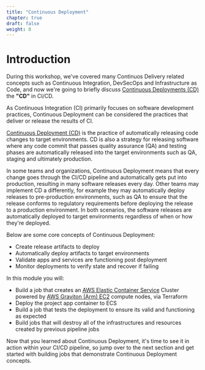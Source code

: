 ```yaml
---
title: "Continuous Deployment"
chapter: true
draft: false
weight: 8
---
```


# Introduction

During this workshop, we've covered many Continuos Delivery related concepts such as Continuous Integration, DevSecOps and Infrastructure as Code, and now we're going to briefly discuss [Continuous Deployments (CD)][1] the **"CD"** in CI/CD.

As Continuous Integration (CI) primarily focuses on software development practices, Continuous Deployment can be considered the practices that deliver or release the results of CI.

[Continuous Deployment (CD)][1] is the practice of automatically releasing code changes to target environments. CD is also a strategy for releasing software where any code commit that passes quality assurance (QA) and testing phases are automatically released into the target environments such as QA, staging and ultimately production.

In some teams and organizations, Continuous Deployment means that every change goes through the CI/CD pipeline and automatically gets put into production, resulting in many software releases every day. Other teams may implement CD a differently, for example they may automatically deploy releases to pre-production environments, such as QA to ensure that the release conforms to regulatory requirements before deploying the release to a production environment. In both scenarios, the software releases are automatically deployed to target environments regardless of when or how they're deployed.

Below are some core concepts of Continuous Deployment:

- Create release artifacts to deploy
- Automatically deploy artifacts to target environments
- Validate apps and services are functioning post deployment
- Monitor deployments to verify state and recover if failing

In this module you will:

- Build a job that creates an [AWS Elastic Container Service][3] Cluster powered by [AWS Graviton (Arm) EC2][2] compute nodes, via Terraform
- Deploy the project app container to ECS
- Build a job that tests the deployment to ensure its valid and functioning as expected
- Build jobs that will destroy all of the infrastructures and resources created by previous pipeline jobs

Now that you learned about Continuous Deployment, it's time to see it in action within your CI/CD pipeline, so jump over to the next section and get started with building jobs that demonstrate Continuous Deployment concepts.

<!-- URL Links index -->
[1]: https://circleci.com/integrations/deployment/
[2]: http://aws.amazon.com/ec2/graviton
[3]: https://aws.amazon.com/ecs/
